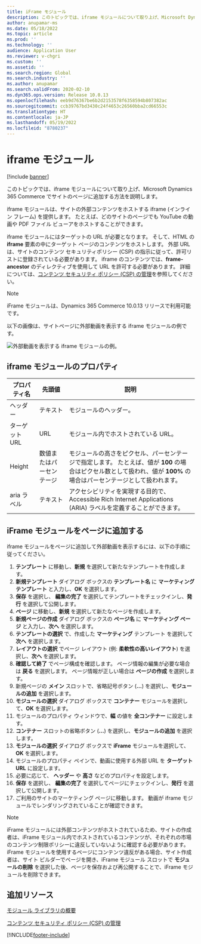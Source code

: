 ```yaml
---
title: iFrame モジュール
description: このトピックでは、iframe モジュールについて取り上げ、Microsoft Dynamics 365 Commerce でサイトのページに追加する方法を説明します。
author: anupamar-ms
ms.date: 05/18/2022
ms.topic: article
ms.prod: ''
ms.technology: ''
audience: Application User
ms.reviewer: v-chgri
ms.custom: ''
ms.assetid: ''
ms.search.region: Global
ms.search.industry: ''
ms.author: anupamar
ms.search.validFrom: 2020-02-10
ms.dyn365.ops.version: Release 10.0.13
ms.openlocfilehash: eeb9d76367be6b2d2153578f6358594b807382ac
ms.sourcegitcommit: ccb39767bd3430c24f4653c26560bba2cd66553c
ms.translationtype: HT
ms.contentlocale: ja-JP
ms.lasthandoff: 05/19/2022
ms.locfileid: "8780237"
---
```

# <a name="iframe-module"></a>iframe モジュール

[!include [banner](includes/banner.md)]

このトピックでは、iframe モジュールについて取り上げ、Microsoft Dynamics 365 Commerce でサイトのページに追加する方法を説明します。

iframe モジュールは、サイトの外部コンテンツをホストする iframe (インライン フレーム) を提供します。 たとえば、どのサイトのページでも YouTube の動画や PDF ファイル ビューアをホストすることができます。 

iframe モジュールにはターゲットの URL が必要となります。 そして、HTML の **iframe** 要素の中にターゲット ページのコンテンツをホストします。 外部 URL は、サイトのコンテンツ セキュリティポリシー (CSP) の指示に従って、許可リストに登録されている必要があります。 iframe のコンテンツでは、**frame-ancestor** のディレクティブを使用して URL を許可する必要があります。 詳細については、[コンテンツ セキュリティ  ポリシー (CSP) の管理](manage-csp.md)を参照してください。

> [!NOTE]
> iFrame モジュールは、Dynamics 365 Commerce 10.0.13 リリースで利用可能です。

以下の画像は、サイトページに外部動画を表示する iframe モジュールの例です。

![外部動画を表示する iframe モジュールの例。](./media/ecommerce-iframe.PNG)

## <a name="iframe-module-properties"></a>iframe モジュールのプロパティ

| プロパティ名             | 先頭値                 | 説明 |
|---------------------------|-----------------------|-------------|
| ヘッダー | テキスト | モジュールのヘッダー。 |
| ターゲット URL | URL | モジュール内でホストされている URL。 |
| Height | 数値またはパーセンテージ | モジュールの高さをピクセル、パーセンテージで指定します。 たとえば、値が **100** の場合はピクセル数として扱われ、値が **100%** の場合はパーセンテージとして扱われます。 |
| aria ラベル | テキスト | アクセシビリティを実現する目的で、Accessible Rich Internet Applications (ARIA) ラベルを定義することができます。 |

## <a name="add-an-iframe-module-to-a-page"></a>iFrame モジュールをページに追加する

iframe モジュールをページに追加して外部動画を表示するには、以下の手順に従ってください。

1. **テンプレート** に移動し、**新規** を選択して新たなテンプレートを作成します。
1. **新規テンプレート** ダイアログ ボックスの **テンプレート名** に **マーケティング テンプレート** と入力し、**OK** を選択します。
1. **保存** を選択し、 **編集の完了** を選択してテンプレートをチェックインし、**発行** を選択して公開します。
1. **ページ** に移動し、**新規** を選択して新たなページを作成します。
1. **新規ページの作成** ダイアログ ボックスの **ページ名** に **マーケティング ページ** と入力し、**次へ** を選択します。
1. **テンプレートの選択** で、作成した **マーケティング** テンプレート を選択して **次へ** を選択します。
1. **レイアウトの選択** でページ レイアウト (例: **柔軟性の高いレイアウト**) を選択し、**次へ** を選択します。
1. **確認して終了** でページ構成を確認します。 ページ情報の編集が必要な場合は **戻る** を選択します。 ページ情報が正しい場合は **ページの作成** を選択します。 
1. 新規ページの **メイン** スロットで、省略記号ボタン (**...**) を選択し、**モジュールの追加** を選択します。
1. **モジュールの選択** ダイアログ ボックスで **コンテナー** モジュールを選択して、**OK** を選択します。
1. モジュールのプロパティ ウィンドウで、**幅** の値を **全コンテナー** に設定します。
1. **コンテナー** スロットの省略ボタン (**...**) を選択し、**モジュールの追加** を選択します。
1. **モジュールの選択** ダイアログ ボックスで **iFrame** モジュールを選択して、**OK** を選択します。
1. モジュールのプロパティ ペインで、動画に使用する外部 URL を **ターゲット URL** に設定します。
1. 必要に応じて、 **ヘッダー** や **高さ** などのプロパティを設定します。
1. **保存** を選択し、 **編集の完了** を選択してページにチェックインし、**発行** を選択して公開します。
1. ご利用のサイトのマーケティング ページに移動します。 動画が iframe モジュールでレンダリングされていることが確認できます。

> [!NOTE]
> iFrame モジュールには外部コンテンツがホストされているため、サイトの作成者は、iFrame モジュール内でホストされているコンテンツが、それぞれの市場のコンテンツ制限ポリシーに違反していないように確認する必要があります。 iFrame モジュールを使用するページにコンテンツ違反がある場合、サイト作成者は、サイト ビルダーでページを開き、iFrame モジュール スロットで **モジュールの削除** を選択した後、ページを保存および再公開することで、iFrame モジュールを削除できます。

## <a name="additional-resources"></a>追加リソース

[モジュール ライブラリの概要](starter-kit-overview.md)

[コンテンツ セキュリティ ポリシー (CSP) の管理](manage-csp.md)


[!INCLUDE[footer-include](../includes/footer-banner.md)]
